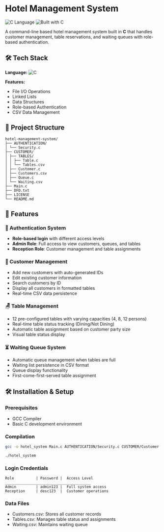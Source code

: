 # Hotel Management System

![C Language](https://img.shields.io/badge/C-00599C?style=for-the-badge&logo=c&logoColor=white)
![Built with C](https://img.shields.io/badge/Built%20with-C-00599C?style=flat-square&logo=c)

A command-line based hotel management system built in **C** that handles customer management, table reservations, and waiting queues with role-based authentication.

## 🛠️ Tech Stack

**Language:** ![C](https://img.shields.io/badge/C-00599C?style=for-the-badge&logo=c&logoColor=white)

**Features:**
- File I/O Operations
- Linked Lists
- Data Structures
- Role-based Authentication
- CSV Data Management

## 📁 Project Structure
```
hotel-management-system/
├── AUTHENTICATION/
│ └── Security.c
├── CUSTOMER/
│ ├── TABLES/
│ │ ├── Table.c
│ │ └── Tables.csv
│ ├── Customer.c
│ ├── Customers.csv
│ ├── Queue.c
│ └── Waiting.csv
├── Main.c
├── DFD.txt
├── LICENSE
└── README.md
```

## 🚀 Features

### 🔐 Authentication System
- **Role-based login** with different access levels
- **Admin Role**: Full access to view customers, queues, and tables
- **Reception Role**: Customer management and table assignments

### 👥 Customer Management
- Add new customers with auto-generated IDs
- Edit existing customer information
- Search customers by ID
- Display all customers in formatted tables
- Real-time CSV data persistence

### 🪑 Table Management
- 12 pre-configured tables with varying capacities (4, 8, 12 persons)
- Real-time table status tracking (Dining/Not Dining)
- Automatic table assignment based on customer party size
- Visual table status display

### ⏳ Waiting Queue System
- Automatic queue management when tables are full
- Waiting list persistence in CSV format
- Queue display functionality
- First-come-first-served table assignment

## 🛠️ Installation & Setup

### Prerequisites
- GCC Compiler
- Basic C development environment

### Compilation
```bash
gcc -o hotel_system Main.c AUTHENTICATION/Security.c CUSTOMER/Customer.c CUSTOMER/Queue.c CUSTOMER/TABLES/Table.c

./hotel_system
```
### Login Credentials
```
Role	      | Password |	Access Level
_______________________________________
Admin	      | admin123 | 	Full system access
Reception	  | desc123	 |  Customer operations
```
### Data Files
- Customers.csv: Stores all customer records
- Tables.csv: Manages table status and assignments
- Waiting.csv: Maintains waiting queue
